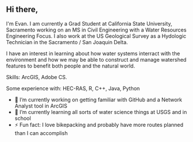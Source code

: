 ## Hi there, 

I'm Evan. I am currently a Grad Student at California State University, Sacramento working on an MS in Civil Engineering with a Water Resources Engineering Focus. I also work at the US Geological Survey as a Hydologic Technician in the Sacramento / San Joaquin Delta. 

I have an interest in learning about how water systems interract with the environment and how we may be able to construct and manage watershed features to benefit both people and the natural world. 

Skills: ArcGIS, Adobe CS. 

Some experience with: HEC-RAS, R, C++, Java, Python

- 🔭 I’m currently working on getting familiar with GitHub and a Network Analyst tool in ArcGIS
- 🌱 I’m currently learning all sorts of water science things at USGS and in school
- ⚡ Fun fact: I love bikepacking and probably have more routes planned than I can accomplish

<!--
**Evgriffey/evgriffey** is a ✨ _special_ ✨ repository because its `README.md` (this file) appears on your GitHub profile.

Here are some ideas to get you started:

- 🔭 I’m currently working on ...
- 🌱 I’m currently learning ...
- 👯 I’m looking to collaborate on ...
- 🤔 I’m looking for help with ...
- 💬 Ask me about ...
- 📫 How to reach me: ...
- 😄 Pronouns: ...
- ⚡ Fun fact: ...
-->
